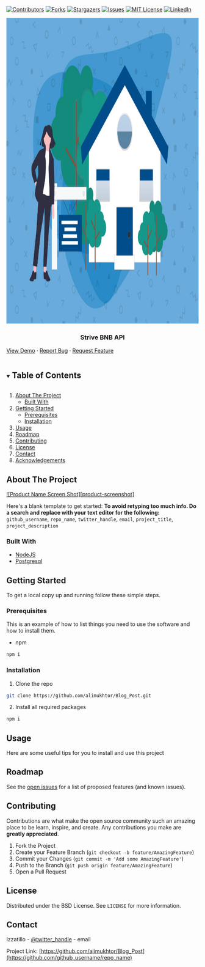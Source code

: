 
 
<!--
*** Thanks for checking out the Best-README-Template. If you have a suggestion
*** that would make this better, please fork the repo and create a pull request
*** or simply open an issue with the tag "enhancement".
*** Thanks again! Now go create something AMAZING! :D
***
***
***
*** To avoid retyping too much info. Do a search and replace for the following:
*** github_username, repo_name, twitter_handle, email, project_title, project_description
-->



<!-- PROJECT SHIELDS -->
<!--
*** I'm using markdown "reference style" links for readability.
*** Reference links are enclosed in brackets [ ] instead of parentheses ( ).
*** See the bottom of this document for the declaration of the reference variables
*** for contributors-url, forks-url, etc. This is an optional, concise syntax you may use.
*** https://www.markdownguide.org/basic-syntax/#reference-style-links
-->
[![Contributors][contributors-shield]][contributors-url]
[![Forks][forks-shield]][forks-url]
[![Stargazers][stars-shield]][stars-url]
[![Issues][issues-shield]][issues-url]
[![MIT License][license-shield]][license-url]
[![LinkedIn][linkedin-shield]][linkedin-url]

<img src="https://github.com/alimukhtor/StriveBnb-BackEnd-Api/blob/main/strivebnb.jpg" width="1280" height="800"/>

<!-- PROJECT LOGO -->
<br />
<p align="center">
<a href="https://github.com/github_username/repo_name">
</a>

<h3 align="center">Strive BNB API</h3>

<p align="center">

<a href="https://github.com/alimukhtor/Blog_Postv">View Demo</a>
·
<a href="https://github.com/alimukhtor/Blog_Post/issues">Report Bug</a>
·
<a href="https://github.com/alimukhtor/Blog_Post/issues">Request Feature</a>
</p>
</p>



<!-- TABLE OF CONTENTS -->
<details open="open">
<summary><h2 style="display: inline-block">Table of Contents</h2></summary>
<ol>
<li>
<a href="#about-the-project">About The Project</a>
<ul>
<li><a href="#built-with">Built With</a></li>
</ul>
</li>
<li>
<a href="#getting-started">Getting Started</a>
<ul>
<li><a href="#prerequisites">Prerequisites</a></li>
<li><a href="#installation">Installation</a></li>
</ul>
</li>
<li><a href="#usage">Usage</a></li>
<li><a href="#roadmap">Roadmap</a></li>
<li><a href="#contributing">Contributing</a></li>
<li><a href="#license">License</a></li>
<li><a href="#contact">Contact</a></li>
<li><a href="#acknowledgements">Acknowledgements</a></li>
</ol>
</details>



<!-- ABOUT THE PROJECT -->
## About The Project

[![Product Name Screen Shot][product-screenshot]](https://example.com)

Here's a blank template to get started:
**To avoid retyping too much info. Do a search and replace with your text editor for the following:**
`github_username`, `repo_name`, `twitter_handle`, `email`, `project_title`, `project_description`


### Built With

* [NodeJS](https://nodejs.dev/)
* [Postgresql](https://www.mongodb.com/)



<!-- GETTING STARTED -->
## Getting Started

To get a local copy up and running follow these simple steps.

### Prerequisites

This is an example of how to list things you need to use the software and how to install them.
* npm
```sh
npm i
```

### Installation

1. Clone the repo
```sh
git clone https://github.com/alimukhtor/Blog_Post.git
```
2. Install all required packages
```sh
npm i
```



<!-- USAGE EXAMPLES -->
## Usage

Here are some useful tips for you to install and use this project

<!-- ROADMAP -->
## Roadmap

See the [open issues](https://github.com/alimukhtor/Blog_Post/issues) for a list of proposed features (and known issues).



<!-- CONTRIBUTING -->
## Contributing

Contributions are what make the open source community such an amazing place to be learn, inspire, and create. Any contributions you make are **greatly appreciated**.

1. Fork the Project
2. Create your Feature Branch (`git checkout -b feature/AmazingFeature`)
3. Commit your Changes (`git commit -m 'Add some AmazingFeature'`)
4. Push to the Branch (`git push origin feature/AmazingFeature`)
5. Open a Pull Request



<!-- LICENSE -->
## License

Distributed under the BSD License. See `LICENSE` for more information.



<!-- CONTACT -->
## Contact

Izzatillo - [@twitter_handle](https://twitter.com/twitter_handle) - email

Project Link: [https://github.com/alimukhtor/Blog_Post](https://github.com/github_username/repo_name)



<!-- MARKDOWN LINKS & IMAGES -->
<!-- https://www.markdownguide.org/basic-syntax/#reference-style-links -->
[contributors-shield]: https://img.shields.io/github/contributors/alimukhtor/Blog_Post.svg?style=for-the-badge
[contributors-url]: https://github.com/alimukhtor/Blog_Post/graphs/contributors
[forks-shield]: https://img.shields.io/github/forks/alimukhtor/Blog_Post.svg?style=for-the-badge
[forks-url]: https://github.com/alimukhtor/Blog_Post/members
[stars-shield]: https://img.shields.io/github/stars/alimukhtor/Blog_Post.svg?style=for-the-badge
[stars-url]: https://github.com/alimukhtor/Blog_Post/stargazers
[issues-shield]: https://img.shields.io/github/issues/alimukhtor/Blog_Post.svg?style=for-the-badge
[issues-url]: https://github.com/alimukhtor/Blog_Post/issues
[license-shield]: https://img.shields.io/github/license/alimukhtor/Blog_Post.svg?style=for-the-badge
[license-url]: https://github.com/alimukhtor/Blog_Post/blob/master/LICENSE.txt
[linkedin-shield]: https://img.shields.io/badge/-LinkedIn-black.svg?style=for-the-badge&logo=linkedin&colorB=555
[linkedin-url]: https://github.com/alimukhtor/Blog_Post
